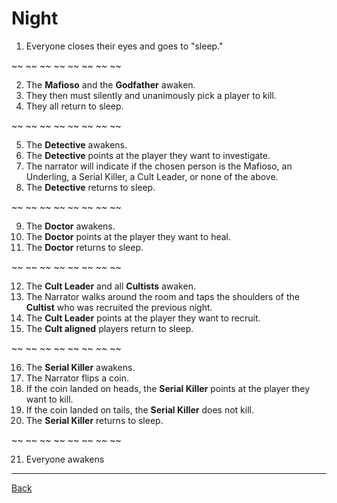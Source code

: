 # Night

1. Everyone closes their eyes and goes to "sleep."

~~ ~~ ~~ ~~ ~~ ~~ ~~ ~~

2. The **Mafioso** and the **Godfather** awaken.
3. They then must silently and unanimously pick a player to kill.
4. They all return to sleep.

~~ ~~ ~~ ~~ ~~ ~~ ~~ ~~

5. The **Detective** awakens.
6. The **Detective** points at the player they want to investigate.
7. The narrator will indicate if the chosen person is the Mafioso, an Underling, a Serial Killer, a Cult Leader, or none of the above.
8. The **Detective** returns to sleep. 

~~ ~~ ~~ ~~ ~~ ~~ ~~ ~~

9. The **Doctor** awakens.
10. The **Doctor** points at the player they want to heal.
11. The **Doctor** returns to sleep. 

~~ ~~ ~~ ~~ ~~ ~~ ~~ ~~

12. The **Cult Leader** and all **Cultists** awaken.
13. The  Narrator walks around the room and taps the shoulders of the **Cultist** who was recruited the previous night. 
14. The **Cult Leader**  points at the player they want to recruit.
15. The **Cult aligned** players return to sleep. 

~~ ~~ ~~ ~~ ~~ ~~ ~~ ~~

16. The **Serial Killer** awakens.
17. The Narrator flips a coin.
18. If the coin landed on heads, the **Serial Killer** points at the player they want to kill.
19. If the coin landed on tails, the **Serial Killer** does not kill. 
20. The **Serial Killer** returns to sleep.

~~ ~~ ~~ ~~ ~~ ~~ ~~ ~~

21. Everyone awakens

---

[Back](Index2)
